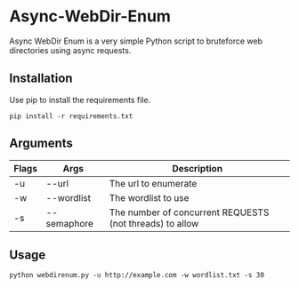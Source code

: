 # Async-WebDir-Enum

Async WebDir Enum is a very simple Python script to bruteforce web directories using async requests.

## Installation

Use pip to install the requirements file.
```
pip install -r requirements.txt
```

## Arguments

|Flags|Args       |Description                                             |
|-----|-----------|--------------------------------------------------------|
|-u   |--url      |The url to enumerate                                    |
|-w   |--wordlist |The wordlist to use                                     |
|-s   |--semaphore|The number of concurrent REQUESTS (not threads) to allow|

## Usage

``` 
python webdirenum.py -u http://example.com -w wordlist.txt -s 30
```
